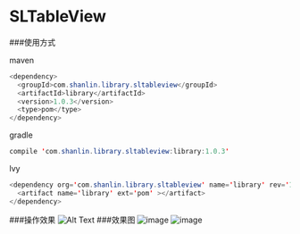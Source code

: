 # SLTableView

###使用方式

maven
```Java
<dependency>
  <groupId>com.shanlin.library.sltableview</groupId>
  <artifactId>library</artifactId>
  <version>1.0.3</version>
  <type>pom</type>
</dependency>
```

gradle
```Java
compile 'com.shanlin.library.sltableview:library:1.0.3'
```

lvy
```Java
<dependency org='com.shanlin.library.sltableview' name='library' rev='1.0.3'>
  <artifact name='library' ext='pom' ></artifact>
</dependency>
```

###操作效果
![Alt Text](https://github.com/xiaoshanlin000/SLTableView/raw/master/screen/demo.gif)
###效果图
![image](https://github.com/xiaoshanlin000/SLTableView/raw/master/screen/1.png)
![image](https://github.com/xiaoshanlin000/SLTableView/raw/master/screen/2.png)